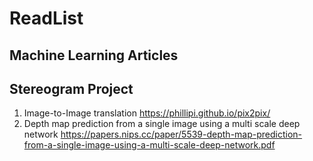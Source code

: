 # ReadList

## Machine Learning Articles

## Stereogram Project


1. Image-to-Image translation
     https://phillipi.github.io/pix2pix/
2. Depth map prediction from a single image using a multi scale deep network
     https://papers.nips.cc/paper/5539-depth-map-prediction-from-a-single-image-using-a-multi-scale-deep-network.pdf

